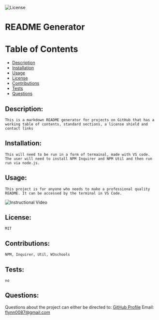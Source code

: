 ![License](https://img.shields.io/badge/License-MIT-green.svg "License Badge")

# README Generator

# Table of Contents

- [Description](#description)
- [Installation](#installation)
- [Usage](#usage)
- [License](#license)
- [Contributions](#contributions)
- [Tests](#tests)
- [Questions](#questions)

## Description:

    This is a markdown README generator for projects on GitHub that has a working table of contents, standard sections, a license shield and contact links

## Installation:

    This will need to be run in a form of termainal, made with VS code. The user will need to install NPM Inquirer and NPM Util and then run run via node.js.

## Usage:

    This project is for anyone who needs to make a professional quality README. It can be accessed by the terminal in VS Code.

![Instructional Video](instructional.gif)

## License:

    MIT

## Contributions:

    NPM, Inquirer, Util, W3schools

## Tests:

    no

## Questions:

Questions about the project can either be directed to:
[GitHub Profile](https://github.com/flynn0087)
Email: flynn0087@gmail.com
